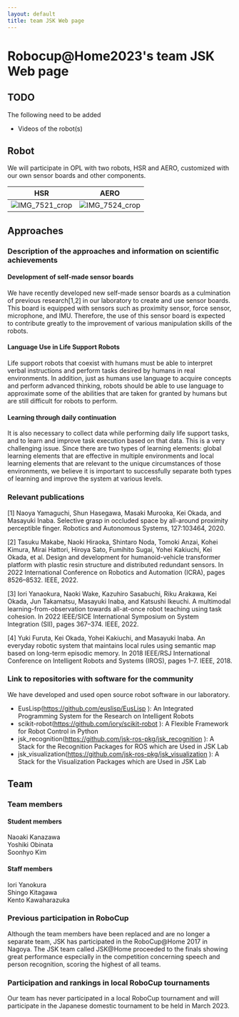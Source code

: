 ```yaml
---
layout: default
title: team JSK Web page
---
```


# Robocup@Home2023's team JSK Web page

## TODO
The following need to be added

* Videos of the robot(s)

## Robot

We will participate in OPL with two robots, HSR and AERO, customized with our own sensor boards and other components.  

| HSR | AERO |
| -- | -- |
| ![IMG_7521_crop](https://user-images.githubusercontent.com/38127823/206926553-aab0e839-a0c4-4029-b184-328016057b72.jpg) | ![IMG_7524_crop](https://user-images.githubusercontent.com/38127823/206926422-c34efc73-2fe3-4d1e-af9a-f50092f1f65c.jpg) |


## Approaches

### Description of the approaches and information on scientific achievements

#### Development of self-made sensor boards
We have recently developed new self-made sensor boards as a culmination of previous research[1,2] in our laboratory to create and use sensor boards. This board is equipped with sensors such as proximity sensor, force sensor, microphone, and IMU. Therefore, the use of this sensor board is expected to contribute greatly to the improvement of various manipulation skills of the robots.

#### Language Use in Life Support Robots
Life support robots that coexist with humans must be able to interpret verbal instructions and perform tasks desired by humans in real environments. In addition, just as humans use language to acquire concepts and perform advanced thinking, robots should be able to use language to approximate some of the abilities that are taken for granted by humans but are still difficult for robots to perform.

#### Learning through daily continuation
It is also necessary to collect data while performing daily life support tasks, and to learn and improve task execution based on that data. This is a very challenging issue. Since there are two types of learning elements: global learning elements that are effective in multiple environments and local learning elements that are relevant to the unique circumstances of those environments, we believe it is important to successfully separate both types of learning and improve the system at various levels.

### Relevant publications

[1] Naoya Yamaguchi, Shun Hasegawa, Masaki Murooka, Kei Okada, and Masayuki Inaba. Selective grasp in occluded space by all-around proximity perceptible finger. Robotics and Autonomous Systems, 127:103464, 2020.  

[2] Tasuku Makabe, Naoki Hiraoka, Shintaro Noda, Tomoki Anzai, Kohei Kimura, Mirai Hattori, Hiroya Sato, Fumihito Sugai, Yohei Kakiuchi, Kei Okada, et al. Design and development for humanoid-vehicle transformer platform with plastic resin structure and distributed redundant sensors. In 2022 International Conference on Robotics and Automation (ICRA), pages 8526–8532. IEEE, 2022.  

[3] Iori Yanaokura, Naoki Wake, Kazuhiro Sasabuchi, Riku Arakawa, Kei Okada, Jun Takamatsu, Masayuki Inaba, and Katsushi Ikeuchi. A multimodal learning-from-observation towards all-at-once robot teaching using task cohesion. In 2022 IEEE/SICE International Symposium on System Integration (SII), pages 367–374. IEEE, 2022.  

[4] Yuki Furuta, Kei Okada, Yohei Kakiuchi, and Masayuki Inaba. An everyday robotic system that maintains local rules using semantic map based on long-term episodic memory. In 2018 IEEE/RSJ International Conference on Intelligent Robots and Systems (IROS), pages 1–7. IEEE, 2018.

### Link to repositories with software for the community

We have developed and used open source robot software in our laboratory.

- EusLisp(https://github.com/euslisp/EusLisp ): An Integrated Programming System for the Research on Intelligent Robots
- scikit-robot(https://github.com/iory/scikit-robot ): A Flexible Framework for Robot Control in Python
- jsk_recognition(https://github.com/jsk-ros-pkg/jsk_recognition ): A Stack for the Recognition Packages for ROS which are Used in JSK Lab
- jsk_visualization(https://github.com/jsk-ros-pkg/jsk_visualization ): A Stack for the Visualization Packages which are Used in JSK Lab 

## Team

### Team members
#### Student members
Naoaki Kanazawa  
Yoshiki Obinata  
Soonhyo Kim  

#### Staff members
Iori Yanokura  
Shingo Kitagawa  
Kento Kawaharazuka  

### Previous participation in RoboCup

Although the team members have been replaced and are no longer a separate team, JSK has participated in the RoboCup@Home 2017 in Nagoya. The JSK team called JSK@Home proceeded to the finals showing great performance especially in the competition concerning speech and person recognition, scoring the highest of all teams.

### Participation and rankings in local RoboCup tournaments

Our team has never participated in a local RoboCup tournament and will participate in the Japanese domestic tournament to be held in March 2023.